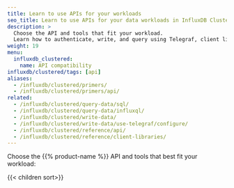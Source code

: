 ```yaml
---
title: Learn to use APIs for your workloads
seo_title: Learn to use APIs for your data workloads in InfluxDB Clustered
description: >
  Choose the API and tools that fit your workload.
  Learn how to authenticate, write, and query using Telegraf, client libraries, and HTTP clients.
weight: 19
menu:
  influxdb_clustered:
    name: API compatibility
influxdb/clustered/tags: [api]
aliases:
  - /influxdb/clustered/primers/
  - /influxdb/clustered/primers/api/
related:
  - /influxdb/clustered/query-data/sql/
  - /influxdb/clustered/query-data/influxql/
  - /influxdb/clustered/write-data/
  - /influxdb/clustered/write-data/use-telegraf/configure/
  - /influxdb/clustered/reference/api/
  - /influxdb/clustered/reference/client-libraries/
---
```


Choose the {{% product-name %}} API and tools that best fit your workload:

{{< children sort>}}